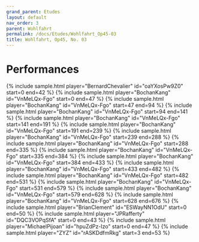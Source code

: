```yaml
---
grand_parent: Etudes
layout: default
nav_order: 3
parent: Wohlfahrt
permalink: /docs/Etudes/Wohlfahrt_Op45-03
title: Wohlfahrt, Op45, No. 03
---
```

# Performances
<div class="sample-container">
    {% include sample.html player="BernardChevalier" id="oaYXosPw9Z0" start=0 end=42 %}
    {% include sample.html player="BochanKang" id="VnMeLQx-Fgo" start=0 end=47 %}
    {% include sample.html player="BochanKang" id="VnMeLQx-Fgo" start=47 end=94 %}
    {% include sample.html player="BochanKang" id="VnMeLQx-Fgo" start=94 end=141 %}
    {% include sample.html player="BochanKang" id="VnMeLQx-Fgo" start=141 end=191 %}
    {% include sample.html player="BochanKang" id="VnMeLQx-Fgo" start=191 end=239 %}
    {% include sample.html player="BochanKang" id="VnMeLQx-Fgo" start=239 end=288 %}
    {% include sample.html player="BochanKang" id="VnMeLQx-Fgo" start=288 end=335 %}
    {% include sample.html player="BochanKang" id="VnMeLQx-Fgo" start=335 end=384 %}
    {% include sample.html player="BochanKang" id="VnMeLQx-Fgo" start=384 end=433 %}
    {% include sample.html player="BochanKang" id="VnMeLQx-Fgo" start=433 end=482 %}
    {% include sample.html player="BochanKang" id="VnMeLQx-Fgo" start=482 end=531 %}
    {% include sample.html player="BochanKang" id="VnMeLQx-Fgo" start=531 end=579 %}
    {% include sample.html player="BochanKang" id="VnMeLQx-Fgo" start=579 end=628 %}
    {% include sample.html player="BochanKang" id="VnMeLQx-Fgo" start=628 end=676 %}
    {% include sample.html player="BrianClement" id="ESWayNN1OdU" start=0 end=50 %}
    {% include sample.html player="JPRafferty" id="DQC3VOPqSfA" start=0 end=43 %}
    {% include sample.html player="MichaelPijoan" id="hpuZdPz-Izo" start=0 end=47 %}
    {% include sample.html player="ZYZ" id="rASKDdfmRkg" start=3 end=53 %}
</div>